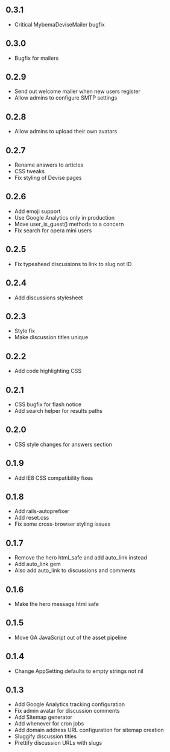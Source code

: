 0.3.1
-----

- Critical MybemaDeviseMailer bugfix

0.3.0
-----

- Bugfix for mailers

0.2.9
-----

- Send out welcome mailer when new users register
- Allow admins to configure SMTP settings

0.2.8
-----

- Allow admins to upload their own avatars

0.2.7
-----

- Rename answers to articles
- CSS tweaks
- Fix styling of Devise pages

0.2.6
-----

- Add emoji support
- Use Google Analytics only in production
- Move user_is_guest() methods to a concern
- Fix search for opera mini users

0.2.5
-----

- Fix typeahead discussions to link to slug not ID

0.2.4
-----

- Add discussions stylesheet

0.2.3
-----

- Style fix
- Make discussion titles unique

0.2.2
-----

- Add code highlighting CSS

0.2.1
-----

- CSS bugfix for flash notice
- Add search helper for results paths

0.2.0
-----

- CSS style changes for answers section

0.1.9
-----

- Add IE8 CSS compatibility fixes

0.1.8
-----

- Add rails-autoprefixer
- Add reset.css
- Fix some cross-browser styling issues

0.1.7
-----

- Remove the hero html_safe and add auto_link instead
- Add auto_link gem
- Also add auto_link to discussions and comments

0.1.6
-----

- Make the hero message html safe

0.1.5
-----

- Move GA JavaScript out of the asset pipeline

0.1.4
-----

- Change AppSetting defaults to empty strings not nil

0.1.3
-----

- Add Google Analytics tracking configuration
- Fix admin avatar for discussion comments
- Add Sitemap generator
- Add whenever for cron jobs
- Add domain address URL configuration for sitemap creation
- Sluggify discussion titles
- Prettify discussion URLs with slugs